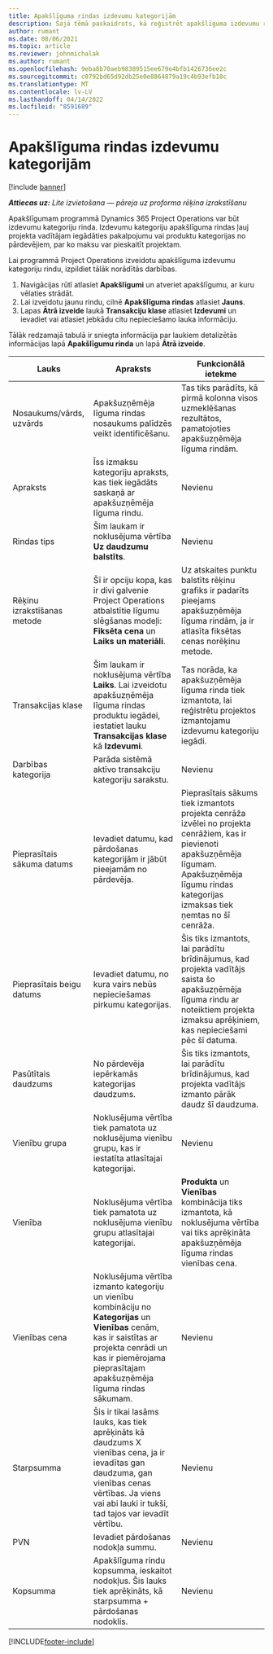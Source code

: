 ```yaml
---
title: Apakšlīguma rindas izdevumu kategorijām
description: Šajā tēmā paskaidrots, kā reģistrēt apakšlīguma izdevumu rindas un izmantot laukus, lai reģistrētu laika iegādi no piegādātājiem.
author: rumant
ms.date: 08/06/2021
ms.topic: article
ms.reviewer: johnmichalak
ms.author: rumant
ms.openlocfilehash: 9eba8b70aeb98389515ee679e4bfb1426736ee2c
ms.sourcegitcommit: c0792bd65d92db25e0e8864879a19c4b93efb10c
ms.translationtype: MT
ms.contentlocale: lv-LV
ms.lasthandoff: 04/14/2022
ms.locfileid: "8591689"
---
```

#  <a name="subcontract-lines-for-expense-categories"></a>Apakšlīguma rindas izdevumu kategorijām

[!include [banner](../../includes/dataverse-preview.md)]

_**Attiecas uz:** Lite izvietošana — pāreja uz proforma rēķina izrakstīšanu_

Apakšlīgumam programmā Dynamics 365 Project Operations var būt izdevumu kategoriju rinda. Izdevumu kategoriju apakšlīguma rindas ļauj projekta vadītājam iegādāties pakalpojumu vai produktu kategorijas no pārdevējiem, par ko maksu var pieskaitīt projektam.

Lai programmā Project Operations izveidotu apakšlīguma izdevumu kategoriju rindu, izpildiet tālāk norādītās darbības.

1. Navigācijas rūtī atlasiet **Apakšlīgumi** un atveriet apakšlīgumu, ar kuru vēlaties strādāt.
2. Lai izveidotu jaunu rindu, cilnē **Apakšlīguma rindas** atlasiet **Jauns**.
3. Lapas **Ātrā izveide** laukā **Transakciju klase** atlasiet **Izdevumi** un ievadiet vai atlasiet jebkādu citu nepieciešamo lauka informāciju.

Tālāk redzamajā tabulā ir sniegta informācija par laukiem detalizētās informācijas lapā **Apakšlīgumu rinda** un lapā **Ātrā izveide**.

| **Lauks** | **Apraksts** | **Funkcionālā ietekme** |
| --- | --- | --- |
| Nosaukums/vārds, uzvārds | Apakšuzņēmēja līguma rindas nosaukums palīdzēs veikt identificēšanu. | Tas tiks parādīts, kā pirmā kolonna visos uzmeklēšanas rezultātos, pamatojoties apakšuzņēmēja līguma rindām. |
| Apraksts | Īss izmaksu kategoriju apraksts, kas tiek iegādāts saskaņā ar apakšuzņēmēja līguma rindu. | Nevienu |
|Rindas tips | Šim laukam ir noklusējuma vērtība **Uz daudzumu balstīts**. |Nevienu |
| Rēķinu izrakstīšanas metode | Šī ir opciju kopa, kas ir divi galvenie Project Operations atbalstītie līgumu slēgšanas modeļi: **Fiksēta cena** un **Laiks un materiāli**. | Uz atskaites punktu balstīts rēķinu grafiks ir padarīts pieejams apakšuzņēmēja līguma rindām, ja ir atlasīta fiksētas cenas norēķinu metode. |
| Transakcijas klase | Šim laukam ir noklusējuma vērtība **Laiks**. Lai izveidotu apakšuzņēmēja līguma rindas produktu iegādei, iestatiet lauku **Transakcijas klase** kā **Izdevumi**.  | Tas norāda, ka apakšuzņēmēja līguma rinda tiek izmantota, lai reģistrētu projektos izmantojamu izdevumu kategoriju iegādi. |
| Darbības kategorija | Parāda sistēmā aktīvo transakciju kategoriju sarakstu. |Nevienu |
| Pieprasītais sākuma datums | Ievadiet datumu, kad pārdošanas kategorijām ir jābūt pieejamām no pārdevēja. | Pieprasītais sākums tiek izmantots projekta cenrāža izvēlei no projekta cenrāžiem, kas ir pievienoti apakšuzņēmēja līgumam. Apakšuzņēmēja līgumu rindas kategorijas izmaksas tiek ņemtas no šī cenrāža. |
| Pieprasītais beigu datums | Ievadiet datumu, no kura vairs nebūs nepieciešamas pirkumu kategorijas. | Šis tiks izmantots, lai parādītu brīdinājumus, kad projekta vadītājs saista šo apakšuzņēmēja līguma rindu ar noteiktiem projekta izmaksu aprēķiniem, kas nepieciešami pēc šī datuma. |
| Pasūtītais daudzums | No pārdevēja iepērkamās kategorijas daudzums. | Šis tiks izmantots, lai parādītu brīdinājumus, kad projekta vadītājs izmanto pārāk daudz šī daudzuma.|
| Vienību grupa | Noklusējuma vērtība tiek pamatota uz noklusējuma vienību grupu, kas ir iestatīta atlasītajai kategorijai. |Nevienu |
| Vienība | Noklusējuma vērtība tiek pamatota uz noklusējuma vienību grupu atlasītajai kategorijai.  | **Produkta** un **Vienības** kombinācija tiks izmantota, kā noklusējuma vērtība vai tiks aprēķināta apakšuzņēmēja līguma rindas vienības cena.  |
| Vienības cena | Noklusējuma vērtība izmanto kategoriju un vienību kombināciju no **Kategorijas** un **Vienības** cenām, kas ir saistītas ar projekta cenrādi un kas ir piemērojama pieprasītajam apakšuzņēmēja līguma rindas sākumam. |Nevienu |
| Starpsumma | Šis ir tikai lasāms lauks, kas tiek aprēķināts kā daudzums X vienības cena, ja ir ievadītas gan daudzuma, gan vienības cenas vērtības. Ja viens vai abi lauki ir tukši, tad tajos var ievadīt vērtību. |Nevienu |
| PVN | Ievadiet pārdošanas nodokļa summu. |Nevienu |
| Kopsumma | Apakšlīguma rindu kopsumma, ieskaitot nodokļus. Šis lauks tiek aprēķināts, kā starpsumma + pārdošanas nodoklis. |Nevienu |


[!INCLUDE[footer-include](../../includes/footer-banner.md)]
